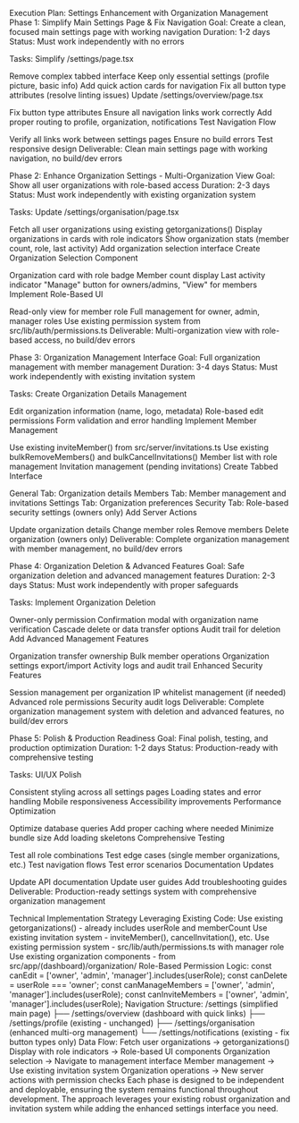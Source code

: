 Execution Plan: Settings Enhancement with Organization Management
Phase 1: Simplify Main Settings Page & Fix Navigation
Goal: Create a clean, focused main settings page with working navigation Duration: 1-2 days Status: Must work independently with no errors

Tasks:
Simplify /settings/page.tsx

Remove complex tabbed interface
Keep only essential settings (profile picture, basic info)
Add quick action cards for navigation
Fix all button type attributes (resolve linting issues)
Update /settings/overview/page.tsx

Fix button type attributes
Ensure all navigation links work correctly
Add proper routing to profile, organization, notifications
Test Navigation Flow

Verify all links work between settings pages
Ensure no build errors
Test responsive design
Deliverable: Clean main settings page with working navigation, no build/dev errors

Phase 2: Enhance Organization Settings - Multi-Organization View
Goal: Show all user organizations with role-based access Duration: 2-3 days Status: Must work independently with existing organization system

Tasks:
Update /settings/organisation/page.tsx

Fetch all user organizations using existing getorganizations()
Display organizations in cards with role indicators
Show organization stats (member count, role, last activity)
Add organization selection interface
Create Organization Selection Component

Organization card with role badge
Member count display
Last activity indicator
"Manage" button for owners/admins, "View" for members
Implement Role-Based UI

Read-only view for member role
Full management for owner, admin, manager roles
Use existing permission system from src/lib/auth/permissions.ts
Deliverable: Multi-organization view with role-based access, no build/dev errors

Phase 3: Organization Management Interface
Goal: Full organization management with member management Duration: 3-4 days Status: Must work independently with existing invitation system

Tasks:
Create Organization Details Management

Edit organization information (name, logo, metadata)
Role-based edit permissions
Form validation and error handling
Implement Member Management

Use existing inviteMember() from src/server/invitations.ts
Use existing bulkRemoveMembers() and bulkCancelInvitations()
Member list with role management
Invitation management (pending invitations)
Create Tabbed Interface

General Tab: Organization details
Members Tab: Member management and invitations
Settings Tab: Organization preferences
Security Tab: Role-based security settings (owners only)
Add Server Actions

Update organization details
Change member roles
Remove members
Delete organization (owners only)
Deliverable: Complete organization management with member management, no build/dev errors

Phase 4: Organization Deletion & Advanced Features
Goal: Safe organization deletion and advanced management features Duration: 2-3 days Status: Must work independently with proper safeguards

Tasks:
Implement Organization Deletion

Owner-only permission
Confirmation modal with organization name verification
Cascade delete or data transfer options
Audit trail for deletion
Add Advanced Management Features

Organization transfer ownership
Bulk member operations
Organization settings export/import
Activity logs and audit trail
Enhanced Security Features

Session management per organization
IP whitelist management (if needed)
Advanced role permissions
Security audit logs
Deliverable: Complete organization management system with deletion and advanced features, no build/dev errors

Phase 5: Polish & Production Readiness
Goal: Final polish, testing, and production optimization Duration: 1-2 days Status: Production-ready with comprehensive testing

Tasks:
UI/UX Polish

Consistent styling across all settings pages
Loading states and error handling
Mobile responsiveness
Accessibility improvements
Performance Optimization

Optimize database queries
Add proper caching where needed
Minimize bundle size
Add loading skeletons
Comprehensive Testing

Test all role combinations
Test edge cases (single member organizations, etc.)
Test navigation flows
Test error scenarios
Documentation Updates

Update API documentation
Update user guides
Add troubleshooting guides
Deliverable: Production-ready settings system with comprehensive organization management

Technical Implementation Strategy
Leveraging Existing Code:
Use existing getorganizations() - already includes userRole and memberCount
Use existing invitation system - inviteMember(), cancelInvitation(), etc.
Use existing permission system - src/lib/auth/permissions.ts with manager role
Use existing organization components - from src/app/(dashboard)/organization/
Role-Based Permission Logic:
const canEdit = ['owner', 'admin', 'manager'].includes(userRole);
const canDelete = userRole === 'owner';
const canManageMembers = ['owner', 'admin', 'manager'].includes(userRole);
const canInviteMembers = ['owner', 'admin', 'manager'].includes(userRole);
Navigation Structure:
/settings (simplified main page)
├── /settings/overview (dashboard with quick links)
├── /settings/profile (existing - unchanged)
├── /settings/organisation (enhanced multi-org management)
└── /settings/notifications (existing - fix button types only)
Data Flow:
Fetch user organizations → getorganizations()
Display with role indicators → Role-based UI components
Organization selection → Navigate to management interface
Member management → Use existing invitation system
Organization operations → New server actions with permission checks
Each phase is designed to be independent and deployable, ensuring the system remains functional throughout development. The approach leverages your existing robust organization and invitation system while adding the enhanced settings interface you need.